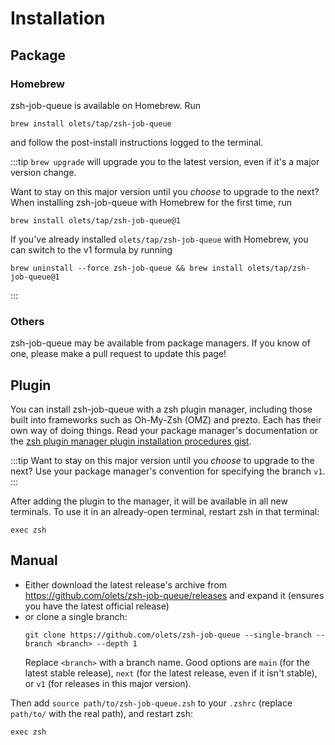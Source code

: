 # Installation

## Package

### Homebrew

zsh-job-queue is available on Homebrew. Run

```shell:no-line-numbers
brew install olets/tap/zsh-job-queue
```

and follow the post-install instructions logged to the terminal.

:::tip
`brew upgrade` will upgrade you to the latest version, even if it's a major version change.

Want to stay on this major version until you _choose_ to upgrade to the next? When installing zsh-job-queue with Homebrew for the first time, run

```shell
brew install olets/tap/zsh-job-queue@1
```

If you've already installed `olets/tap/zsh-job-queue` with Homebrew, you can switch to the v1 formula by running

```shell
brew uninstall --force zsh-job-queue && brew install olets/tap/zsh-job-queue@1
```

:::

### Others

zsh-job-queue may be available from package managers. If you know of one, please make a pull request to update this page!

## Plugin

You can install zsh-job-queue with a zsh plugin manager, including those built into frameworks such as Oh-My-Zsh (OMZ) and prezto. Each has their own way of doing things. Read your package manager's documentation or the [zsh plugin manager plugin installation procedures gist](https://gist.github.com/olets/06009589d7887617e061481e22cf5a4a).

:::tip
Want to stay on this major version until you _choose_ to upgrade to the next? Use your package manager's convention for specifying the branch `v1`.
:::

After adding the plugin to the manager, it will be available in all new terminals. To use it in an already-open terminal, restart zsh in that terminal:

```shell:no-line-numbers
exec zsh
```

## Manual

- Either download the latest release's archive from <https://github.com/olets/zsh-job-queue/releases> and expand it (ensures you have the latest official release)
- or clone a single branch:
  ```shell:no-line-numbers
  git clone https://github.com/olets/zsh-job-queue --single-branch --branch <branch> --depth 1
  ```
  Replace `<branch>` with a branch name. Good options are `main` (for the latest stable release), `next` (for the latest release, even if it isn't stable), or `v1` (for releases in this major version).

Then add `source path/to/zsh-job-queue.zsh` to your `.zshrc` (replace `path/to/` with the real path), and restart zsh:

```shell:no-line-numbers
exec zsh
```

